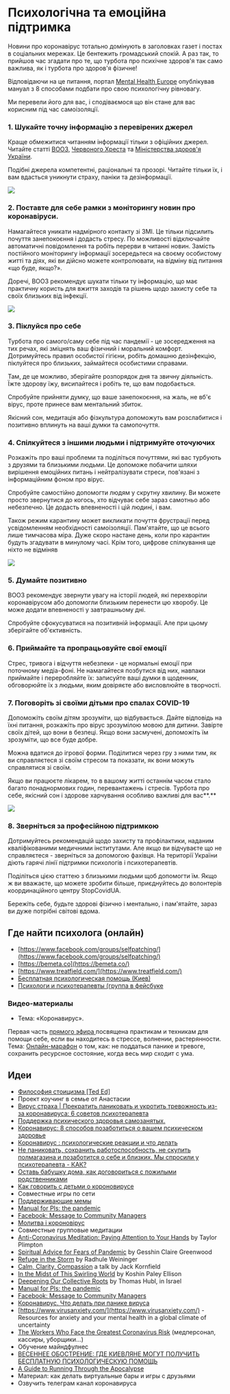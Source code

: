 # Психологічна та емоційна підтримка

Новини про коронавірус тотально домінують в заголовках газет і постах в соціальних мережах. Це бентежить громадський спокій. А раз так, то прийшов час згадати про те, що турбота про психічне здоров'я так само важлива, як і турбота про здоров'я фізичне!

Відповідаючи на це питання, портал [Mental Health Europe](https://www.mhe-sme.org/covid-19/) опублікував мануал з 8 способами подбати про свою психологічну рівновагу. 

Ми перевели його для вас, і сподіваємося що він стане для вас корисним під час самоізоляції.

### 1. Шукайте точну інформацію з перевірених джерел

Краще обмежитися читанням інформації тільки з офіційних джерел. Читайте статті [ВООЗ,](https://www.who.int/ru/) [Червоного Хреста](https://www.icrc.org/ru) та [Міністерства здоров'я України](https://moz.gov.ua/).

Подібні джерела компетентні, раціональні та прозорі. Читайте тільки їх, і вам вдасться уникнути страху, паніки та дезінформації.

![](../../.gitbook/assets/image.png)

### **2. Поставте для себе рамки з моніторингу новин про коронавіруси.**

Намагайтеся уникати надмірного контакту зі ЗМІ. Це тільки підсилить почуття занепокоєння і додасть стресу. По можливості відключайте автоматичні повідомлення та робіть перерви в читанні новин. Замість постійного моніторингу інформації зосередьтеся на своєму особистому житті та діях, які ви дійсно можете контролювати, на відміну від питання «що буде, якщо?».

Доречі, ВООЗ рекомендує шукати тільки ту інформацію, що має практичну користь для вжиття заходів та рішень щодо захисту себе та своїх близьких від інфекції.

![](../../.gitbook/assets/giphy.gif)

### **3. Піклуйся про себе**

Турбота про самого/саму себе під час пандемії - це зосередження на тих речах, які зміцнять ваш фізичний і моральний комфорт. Дотримуйтесь правил особистої гігієни, робіть домашню дезінфекцію, піклуйтеся про близьких, займайтеся особистими справами.

Там, де це можливо, зберігайте розпорядок дня та звичну діяльність. Їжте здорову їжу, висипайтеся і робіть те, що вам подобається.

Спробуйте прийняти думку, що ваше занепокоєння, на жаль, не вб'є вірус, проте принесе вам ментальний збиток.

Якісний сон, медитація або фізкультура допоможуть вам розслабитися і позитивно вплинуть на ваші думки та самопочуття.

### **4. Спілкуйтеся з іншими людьми і підтримуйте оточуючих**

Розкажіть про ваші проблеми та поділіться почуттями, які вас турбують з друзями та близькими людьми. Це допоможе побачити шляхи вирішення емоційних питань і нейтралізувати стреси, пов'язані з інформаційним фоном про вірус.

Спробуйте самостійно допомогти людям у скрутну хвилину. Ви можете просто звернутися до когось, хто відчуває себе зараз самотньо або небезпечно. Це додасть впевненості і цій людині, і вам.

Також режим карантину может викликати почуття фрустрації перед усвідомленням необхідності самоізоляції. Пам'ятайте, що це всього лише тимчасова міра. Дуже скоро настане день, коли про карантин будуть згадувати в минулому часі. Крім того, цифрове спілкування ще ніхто не відміняв

![](../../.gitbook/assets/image%20%2818%29.png)

### **5. Думайте позитивно**

ВООЗ рекомендує звернути увагу на історії людей, які перехворіли коронавірусом або допомогли близьким перенести цю хворобу. Це може додати впевненості у завтрашньому дні.

Спробуйте сфокусуватися на позитивній інформації. Але при цьому зберігайте об'єктивність.

###  **6. Приймайте та пропрацьовуйте свої емоції**

Стрес, тривога і відчуття небезпеки - це нормальні емоції при поточному медіа-фоні. Не намагайтеся позбутися від них, навпаки приймайте і переробляйте їх: записуйте ваші думки в щоденник, обговорюйте їх з людьми, яким довіряєте або висловлюйте в творчості.

### **7. Поговоріть зі своїми дітьми про спалах COVID-19**

Допоможіть своїм дітям зрозуміти, що відбувається. Дайте відповідь на їхні питання, розкажіть про вірус зрозумілою мовою для дитини. Завірте своїх дітей, що вони в безпеці. Якщо вони засмучені, допоможіть їм зрозуміти, що все буде добре.

Можна вдатися до ігрової форми. Поділитися через гру з ними тим, як ви справляєтеся зі своїм стресом та показати, як вони можуть справлятися зі своїм.

Якщо ви працюєте лікарем, то в вашому житті останнім часом стало багато понаднормових годин, перевантажень і стресів. Турбота про себе, якісний сон і здорове харчування особливо важливі для вас**.** 

![](../../.gitbook/assets/image%20%2819%29.png)

### **8. Зверніться за професійною підтримкою**

Дотримуйтесь рекомендацій щодо захисту та профілактики, наданим кваліфікованими медичними інститутами. Але якщо ви відчуваєте що не справляєтеся - зверніться за допомогою фахівця. На території України діють гарячі лінії підтримки психологів і психотерапевтів.

Поділіться цією статтею з близькими людьми щоб допомогти їм. Якщо ж ви вважаєте, що можете зробити більше, приєднуйтесь до волонтерів координаційного центру StopCovidUA.

Бережіть себе, будьте здорові фізично і ментально, і пам'ятайте, зараз ви дуже потрібні світові вдома.



## Где найти психолога \(онлайн\)

* [https://www.facebook.com/groups/selfpatching/](https://www.facebook.com/groups/selfpatching/)
* [https://bemeta.co](https://bemeta.co/)
* [https://www.treatfield.com/](https://www.treatfield.com/)
* [Бесплатная психологическая помощь \(Киев\)](https://kiev.vgorode.ua/news/sobytyia/394370-chto-to-prydumaem-hde-kyevliane-mohut-poluchyt-besplatnuui-psykholohycheskuui-pomosch%20)
* [Психологи и психотерапевты \(группа в фейсбуке](https://www.facebook.com/groups/psychologyst/?ref=share)



### **Видео-материалы** 

* Тема: «Коронавирус». 

Первая часть [прямого эфира ](https://www.facebook.com/mindspotodessa/videos/601513777359157/%20) посвящена практикам и техникам для помощи себе, если вы находитесь в стрессе, волнении, растерянности. Тема: [Онлайн-марафон](https://education.oleshko.pro/antipanika%20) о том, как: не поддаться панике и тревоге, сохранить ресурсное состояние, когда весь мир сходит с ума.

## **Идеи**

* [Философия стоицизма \[Ted Ed\]](https://www.youtube.com/watch?v=Qd7L5MIQfzk)
* Проект коучинг в семье от Анастасии
* [Вирус страха \| Прекратить паниковать и укротить тревожность из-за коронавируса: 6 советов психотерапевта](https://www.liga.net/health/articles/prekratit-panikovat-i-ukrotit-trevojnost-iz-za-koronavirusa-6-sovetov-psihoterapevta)
* [Поддержка психического здоровья самозанятых.](https://www.leapers.co/resources/little-guides/coronavirus%20)
* [Коронавирус: 8 способов позаботиться о вашем психическом здоровье](https://www.mhe-sme.org/covid-19/)
* [Коронавирус : психологические реакции и что делать ](https://m.facebook.com/story.php?story_fbid=2762005317240828&id=100002941590654)
* [Не паниковать, сохранить работоспособность, не скупить полмагазина и позаботится о себе и близких. Мы спросили у психотерапевта - КАК?](https://www.liga.net/health/articles/prekratit-panikovat-i-ukrotit-trevojnost-iz-za-koronavirusa-6-sovetov-psihoterapevta)
* [Оставь бабушку дома, как договориться с пожилыми родственниками](https://m.facebook.com/story.php?story_fbid=1596099023862245&id=100003864879221)
* [Как говорить с детьми о короновирусе](https://m.facebook.com/story.php?story_fbid=2599132153744572&id=1822346871423108)
* Совместные игры по сети
* [Поддерживающие мемы](https://www.facebook.com/groups/coronavirus.memes)
* [Manual for PIs: the pandemic](https://docs.google.com/document/d/1X9QS8CCJ_oVxIaX_ChOzlrgfz_CY2xGipwgSFhyVfME/mobilebasic?usp=gmail_thread)
* [Facebook: Message to Community Managers](https://www.facebook.com/community/whats-new/communities-health-information-coronavirus/)
* [Молитва і короновірус](https://youtu.be/4r73P6IEQhU)
* Совместные групповые медитации
* [Anti-Coronavirus Meditation: Paying Attention to Your Hands](https://tricycle.org/trikedaily/coronavirus-meditations/#taylorplimpton) by Taylor Plimpton
* [Spiritual Advice for Fears of Pandemic](https://tricycle.org/trikedaily/coronavirus-meditations/#gesshinclairegreenwood) by Gesshin Claire Greenwood
* [Refuge in the Storm](https://tricycle.org/trikedaily/coronavirus-meditations/#radhuleweininger) by Radhule Weininger
* [Calm, Clarity, Compassion](https://tricycle.org/trikedaily/coronavirus-meditations/#jackkornfield) a talk by Jack Kornfield 
* [In the Midst of This Swirling World](https://tricycle.org/trikedaily/coronavirus-meditations/#koshinpaleyellison) by Koshin Paley Ellison
* [Deepening Our Collective Roots](https://tricycle.org/trikedaily/coronavirus-meditations/#thomashubl) by Thomas Hubl, in Israel
* [Manual for PIs: the pandemic](https://docs.google.com/document/d/1X9QS8CCJ_oVxIaX_ChOzlrgfz_CY2xGipwgSFhyVfME/mobilebasic?usp=gmail_thread)
* [Facebook: Message to Community Managers](https://www.facebook.com/community/whats-new/communities-health-information-coronavirus/)
* [Коронавирус. Что делать при панике вируса](https://www.youtube.com/watch?v=Zf3L3NuPeGA&feature=share)
* [https://www.virusanxiety.com/](https://www.virusanxiety.com/) - Resources for anxiety and your mental health in a global climate of uncertainty
* [The Workers Who Face the Greatest Coronavirus Risk](https://www.nytimes.com/interactive/2020/03/15/business/economy/coronavirus-worker-risk.html) \(медперсонал, кассиры, уборщики...\)
* Обучение майндфулнес
* [ВЕСЕННЕЕ ОБОСТРЕНИЕ: ГДЕ КИЕВЛЯНЕ МОГУТ ПОЛУЧИТЬ БЕСПЛАТНУЮ ПСИХОЛОГИЧЕСКУЮ ПОМОЩЬ](https://kiev.vgorode.ua/news/sobytyia/394370-chto-to-prydumaem-hde-kyevliane-mohut-poluchyt-besplatnuui-psykholohycheskuui-pomosch)
* [A Guide to Running Through the Apocalypse](https://elemental.medium.com/a-guide-to-running-through-the-apocalypse-4301731087c)
* Материал: как делать виртуальные бары и игры с друзьями
* Озвучить телеграм канал коронавируса




